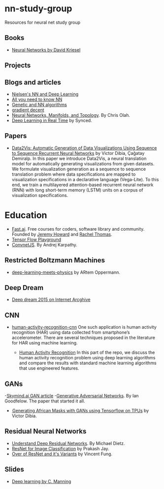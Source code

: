 # nn-study-group
Resources for neural net study group

## Books
- [Neural Networks by David Kriesel](https://ia601504.us.archive.org/30/items/NeuralNetworks_201810/Neural%20Networks.pdf)

## Projects

## Blogs and articles
- [Nielsen's NN and Deep Learning](http://neuralnetworksanddeeplearning.com/index.html)
- [All you need to know NN](https://towardsdatascience.com/nns-aynk-c34efe37f15a)
- [Genetic and NN algorithms](https://towardsdatascience.com/gas-and-nns-6a41f1e8146d)
- [gradient decent](https://hackernoon.com/gradient-descent-aynk-7cbe95a778da)
- [Neural Networks, Manifolds, and Topology](http://colah.github.io/posts/2014-03-NN-Manifolds-Topology/). By  Chris Olah.
- [Deep Learning in Real Time](https://medium.com/syncedreview/deep-learning-in-real-time-inference-acceleration-and-continuous-training-17dac9438b0b) by Synced.

## Papers
- [Data2Vis: Automatic Generation of Data Visualizations Using Sequence to Sequence Recurrent Neural Networks](https://arxiv.org/abs/1804.03126) by Victor Dibia, Çağatay Demiralp. In this paper we introduce Data2Vis, a neural translation model for automatically generating visualizations from given datasets. We formulate visualization generation as a sequence to sequence translation problem where data specifications are mapped to visualization specifications in a declarative language (Vega-Lite). To this end, we train a multilayered attention-based recurrent neural network (RNN) with long short-term memory (LSTM) units on a corpus of visualization specifications. 


# Education
- [Fast.ai](https://www.fast.ai/about/). Free courses for coders, software library and community. Founded by 
[Jeremy Howard](https://www.fast.ai/about/#jeremy) and [Rachel Thomas](https://www.fast.ai/about/#rachel).
- [Tensor Flow Playground](https://playground.tensorflow.org)
- [ConvnetJS](https://cs.stanford.edu/people/karpathy/convnetjs/demo/classify2d.html). By Andrej Karpathy.

## Restricted Boltzmann Machines
- [deep-learning-meets-physics](https://towardsdatascience.com/deep-learning-meets-physics-restricted-boltzmann-machines-part-i-6df5c4918c15) by ARtem Oppermann.

## Deep Dream
- [Deep dream 2015 on Internet Arcghive](https://web.archive.org/web/20150708233542/http://googleresearch.blogspot.co.uk/2015/07/deepdream-code-example-for-visualizing.html)
## CNN
- [human-activity-recognition-cnn](https://aqibsaeed.github.io/2016-11-04-human-activity-recognition-cnn/)  One such application is human activity recognition (HAR) using data collected from smartphone’s accelerometer. There are several techniques proposed in the literature for HAR using machine learning.

  - [Human Activity Recognition](https://github.com/healthDataScience/deep-learning-HAR) In this part of the repo, we discuss the human activity recognition problem using deep learning algorithms and compare the results with standard machine learning algorithms that use engineered features.


## GANs
-[Skymind.ai GAN article](https://skymind.ai/wiki/generative-adversarial-network-gan)
-[Generative Adversarial Networks](https://arxiv.org/abs/1406.2661). By Ian Goodfelow. The paper that
started it all.
- [ Generating African Masks with GANs using Tensorflow on TPUs](https://towardsdatascience.com/african-masks-gans-tpu-9a6b0cf3105c) by Victor Dibia.


## Residual Neural Networks
- [Understand Deep Residual Networks](https://blog.waya.ai/deep-residual-learning-9610bb62c355). By Michael Dietz.
- [ResNet for Image Classification](https://medium.com/@14prakash/understanding-and-implementing-architectures-of-resnet-and-resnext-for-state-of-the-art-image-cf51669e1624) by Prakash Jay.
- [Over of ResNet and it's Variants](https://towardsdatascience.com/an-overview-of-resnet-and-its-variants-5281e2f56035) by
Vincent Fung.

## Slides
- [Deep learning by C. Manning](http://www.cs.cmu.edu/~rsalakhu/talks/talk_JSM_part1.pdf)
